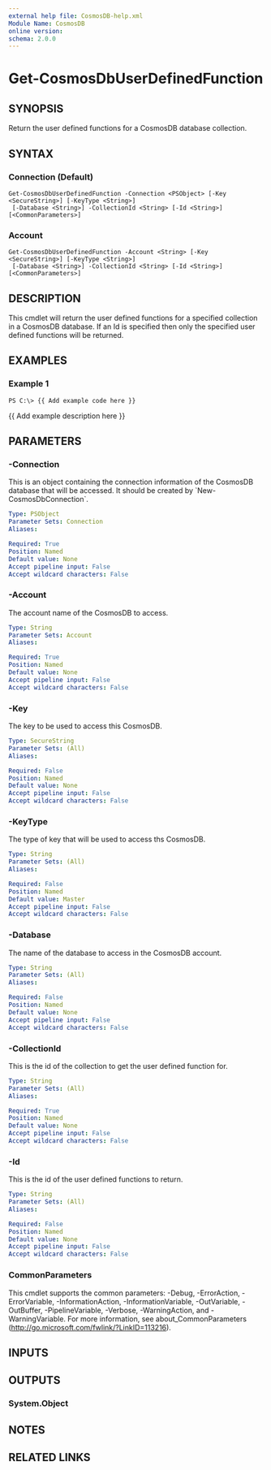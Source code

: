 ```yaml
---
external help file: CosmosDB-help.xml
Module Name: CosmosDB
online version: 
schema: 2.0.0
---
```


# Get-CosmosDbUserDefinedFunction

## SYNOPSIS
Return the user defined functions for a CosmosDB database collection.

## SYNTAX

### Connection (Default)
```
Get-CosmosDbUserDefinedFunction -Connection <PSObject> [-Key <SecureString>] [-KeyType <String>]
 [-Database <String>] -CollectionId <String> [-Id <String>] [<CommonParameters>]
```

### Account
```
Get-CosmosDbUserDefinedFunction -Account <String> [-Key <SecureString>] [-KeyType <String>]
 [-Database <String>] -CollectionId <String> [-Id <String>] [<CommonParameters>]
```

## DESCRIPTION
This cmdlet will return the user defined functions for a specified
collection in a CosmosDB database.
If an Id is specified then only
the specified user defined functions will be returned.

## EXAMPLES

### Example 1
```
PS C:\> {{ Add example code here }}
```

{{ Add example description here }}

## PARAMETERS

### -Connection
This is an object containing the connection information of
the CosmosDB database that will be accessed.
It should be created
by \`New-CosmosDbConnection\`.

```yaml
Type: PSObject
Parameter Sets: Connection
Aliases: 

Required: True
Position: Named
Default value: None
Accept pipeline input: False
Accept wildcard characters: False
```

### -Account
The account name of the CosmosDB to access.

```yaml
Type: String
Parameter Sets: Account
Aliases: 

Required: True
Position: Named
Default value: None
Accept pipeline input: False
Accept wildcard characters: False
```

### -Key
The key to be used to access this CosmosDB.

```yaml
Type: SecureString
Parameter Sets: (All)
Aliases: 

Required: False
Position: Named
Default value: None
Accept pipeline input: False
Accept wildcard characters: False
```

### -KeyType
The type of key that will be used to access ths CosmosDB.

```yaml
Type: String
Parameter Sets: (All)
Aliases: 

Required: False
Position: Named
Default value: Master
Accept pipeline input: False
Accept wildcard characters: False
```

### -Database
The name of the database to access in the CosmosDB account.

```yaml
Type: String
Parameter Sets: (All)
Aliases: 

Required: False
Position: Named
Default value: None
Accept pipeline input: False
Accept wildcard characters: False
```

### -CollectionId
This is the id of the collection to get the user defined function for.

```yaml
Type: String
Parameter Sets: (All)
Aliases: 

Required: True
Position: Named
Default value: None
Accept pipeline input: False
Accept wildcard characters: False
```

### -Id
This is the id of the user defined functions to return.

```yaml
Type: String
Parameter Sets: (All)
Aliases: 

Required: False
Position: Named
Default value: None
Accept pipeline input: False
Accept wildcard characters: False
```

### CommonParameters
This cmdlet supports the common parameters: -Debug, -ErrorAction, -ErrorVariable, -InformationAction, -InformationVariable, -OutVariable, -OutBuffer, -PipelineVariable, -Verbose, -WarningAction, and -WarningVariable. For more information, see about_CommonParameters (http://go.microsoft.com/fwlink/?LinkID=113216).

## INPUTS

## OUTPUTS

### System.Object

## NOTES

## RELATED LINKS

